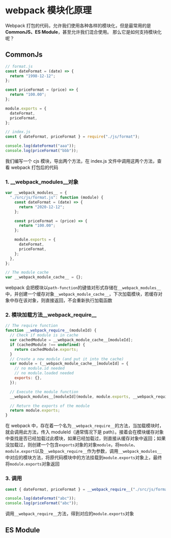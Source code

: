 # webpack 模块化原理

Webpack 打包的代码，允许我们使用各种各样的模块化，但是最常用的是**CommonJS、ES Module**，甚至允许我们混合使用。 那么它是如何支持模块化呢？

## CommonJs

```js
// format.js
const dateFormat = (date) => {
  return "1998-12-12";
};

const priceFormat = (price) => {
  return "100.00";
};

module.exports = {
  dateFormat,
  priceFormat,
};

// index.js
const { dateFormat, priceFormat } = require("./js/format");

console.log(dateFormat("aaa"));
console.log(priceFormat("bbb"));
```

我们编写一个 cjs 模块，导出两个方法，在 index.js 文件中调用这两个方法，查看 webpack 打包后的代码

### 1. \_\_webpack_modules\_\_对象

```js
var __webpack_modules__ = {
  "./src/js/format.js": function (module) {
    const dateFormat = (date) => {
      return "2020-12-12";
    };

    const priceFormat = (price) => {
      return "100.00";
    };

    module.exports = {
      dateFormat,
      priceFormat,
    };
  },
};

// The module cache
var __webpack_module_cache__ = {};
```

webpack 会把模块以`path-function`的键值对形式存储在`__webpack_modules__`中，并创建一个缓存对象`__webpack_module_cache__`，下次加载模块，若缓存对象中存在该对象，则直接返回，不会重新执行加载函数

### 2. 模块加载方法\_\_webpack_require\_\_

```js
// The require function
function __webpack_require__(moduleId) {
  // Check if module is in cache
  var cachedModule = __webpack_module_cache__[moduleId];
  if (cachedModule !== undefined) {
    return cachedModule.exports;
  }
  // Create a new module (and put it into the cache)
  var module = (__webpack_module_cache__[moduleId] = {
    // no module.id needed
    // no module.loaded needed
    exports: {},
  });

  // Execute the module function
  __webpack_modules__[moduleId](module, module.exports, __webpack_require__);

  // Return the exports of the module
  return module.exports;
}
```

在 webpack 中，存在着一个名为`__webpack_require__`的方法，当加载模块时，就会调用此方法，传入 moduleId（通常情况下是 path）。接着会在模块缓存对象中查找是否已经加载过此模块，如果已经加载过，则直接从缓存对象中返回；如果没加载过，则创建一个包含`exports`对象的对象`module`，将`module`、`module.export`以及`__webpack_require__`作为参数，调用`__webpack_modules__`中对应的模块方法，将原代码模块中的方法挂载到`module.exports`对象上，最终将`module.exports`对象返回

### 3. 调用

```js
const { dateFormat, priceFormat } = __webpack_require__("./src/js/format.js");

console.log(dateFormat("abc"));
console.log(priceFormat("abc"));
```

调用`__webpack_require__`方法，得到对应的`module.exports`对象

## ES Module
